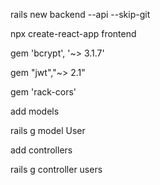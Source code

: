 rails new backend --api --skip-git

npx create-react-app frontend

gem 'bcrypt', '~> 3.1.7'

gem "jwt","~> 2.1"        

gem 'rack-cors'

add models

rails g model User

add controllers

rails g controller users

